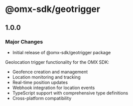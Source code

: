 # @omx-sdk/geotrigger

## 1.0.0

### Major Changes

- Initial release of @omx-sdk/geotrigger package

Geolocation trigger functionality for the OMX SDK:

- Geofence creation and management
- Location monitoring and tracking
- Real-time position updates
- Webhook integration for location events
- TypeScript support with comprehensive type definitions
- Cross-platform compatibility
